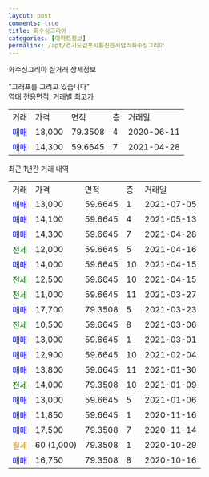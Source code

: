 ```yaml
---
layout: post
comments: true
title: 화수싱그리아
categories: [아파트정보]
permalink: /apt/경기도김포시통진읍서암리화수싱그리아
---
```


화수싱그리아 실거래 상세정보

<script type="text/javascript">
  google.charts.load('current', {'packages':['line', 'corechart']});
  google.charts.setOnLoadCallback(drawChart);

  function drawChart() {
    var data = new google.visualization.DataTable();
    data.addColumn('date', '거래일');
    data.addColumn('number', "매매");
    data.addColumn('number', "전세");
    data.addColumn('number', "전매");

    data.addRows([[new Date(Date.parse("2021-07-05")), 13000, null, null], [new Date(Date.parse("2021-05-13")), 14100, null, null], [new Date(Date.parse("2021-04-28")), 14300, null, null], [new Date(Date.parse("2021-04-16")), null, 12000, null], [new Date(Date.parse("2021-04-15")), 14000, null, null], [new Date(Date.parse("2021-04-15")), null, 12500, null], [new Date(Date.parse("2021-03-27")), null, 11000, null], [new Date(Date.parse("2021-03-23")), 17700, null, null], [new Date(Date.parse("2021-03-06")), null, 10500, null], [new Date(Date.parse("2021-03-01")), 13000, null, null], [new Date(Date.parse("2021-02-04")), 12900, null, null], [new Date(Date.parse("2021-01-30")), 13800, null, null], [new Date(Date.parse("2021-01-09")), null, 14000, null], [new Date(Date.parse("2021-01-06")), 13000, null, null], [new Date(Date.parse("2020-11-16")), 11850, null, null], [new Date(Date.parse("2020-11-14")), 17500, null, null], [new Date(Date.parse("2020-10-29")), null, null, null], [new Date(Date.parse("2020-10-16")), 16750, null, null]]);

    var options = {
      hAxis: {
        format: 'yyyy/MM/dd'
      },    
      lineWidth: 0,
      pointsVisible: true,    
      title: '최근 1년간 유형별 실거래가 분포',
      legend: { position: 'bottom' }
    };

    var formatter = new google.visualization.NumberFormat({pattern:'###,###'} );
    formatter.format(data, 1);
    formatter.format(data, 2);
    
    setTimeout(function() {
        var chart = new google.visualization.LineChart(document.getElementById('columnchart_material'));
        chart.draw(data, (options));
        document.getElementById('loading').style.display = 'none';
    }, 1000);
  }
</script>


<div id="loading" style="z-index:20; display: block; margin-left: 0px">"그래프를 그리고 있습니다"</div>
<div id="columnchart_material" style="width: 95%; margin-left: 0px; display: block"></div>
<!-- contents start -->
역대 전용면적, 거래별 최고가
<table class="sortable">
    <tr>
      <td>거래</td>
      <td>가격</td>
      <td>면적</td>
      <td>층</td>
      <td>거래일</td>
    </tr>
        <tr>
          <td><a style="color: blue">매매</a></td>
          <td>18,000</td>
          <td>79.3508</td>
          <td>4</td>
          <td>2020-06-11</td>
        </tr>            <tr>
          <td><a style="color: blue">매매</a></td>
          <td>14,300</td>
          <td>59.6645</td>
          <td>7</td>
          <td>2021-04-28</td>
        </tr>        
    
    
</table>

최근 1년간 거래 내역

<table class="sortable">
    <tr>
      <td>거래</td>
      <td>가격</td>
      <td>면적</td>
      <td>층</td>
      <td>거래일</td>
    </tr>
    <tr>
      <td><a style="color: blue">매매</a></td>
      <td>13,000</td>
      <td>59.6645</td>
      <td>1</td>
      <td>2021-07-05</td>
    </tr>          <tr>
      <td><a style="color: blue">매매</a></td>
      <td>14,100</td>
      <td>59.6645</td>
      <td>4</td>
      <td>2021-05-13</td>
    </tr>          <tr>
      <td><a style="color: blue">매매</a></td>
      <td>14,300</td>
      <td>59.6645</td>
      <td>7</td>
      <td>2021-04-28</td>
    </tr>          <tr>
      <td><a style="color: darkgreen">전세</a></td>
      <td>12,000</td>
      <td>59.6645</td>
      <td>5</td>
      <td>2021-04-16</td>
    </tr>          <tr>
      <td><a style="color: blue">매매</a></td>
      <td>14,000</td>
      <td>59.6645</td>
      <td>10</td>
      <td>2021-04-15</td>
    </tr>          <tr>
      <td><a style="color: darkgreen">전세</a></td>
      <td>12,500</td>
      <td>59.6645</td>
      <td>10</td>
      <td>2021-04-15</td>
    </tr>          <tr>
      <td><a style="color: darkgreen">전세</a></td>
      <td>11,000</td>
      <td>59.6645</td>
      <td>11</td>
      <td>2021-03-27</td>
    </tr>          <tr>
      <td><a style="color: blue">매매</a></td>
      <td>17,700</td>
      <td>79.3508</td>
      <td>5</td>
      <td>2021-03-23</td>
    </tr>          <tr>
      <td><a style="color: darkgreen">전세</a></td>
      <td>10,500</td>
      <td>59.6645</td>
      <td>8</td>
      <td>2021-03-06</td>
    </tr>          <tr>
      <td><a style="color: blue">매매</a></td>
      <td>13,000</td>
      <td>59.6645</td>
      <td>1</td>
      <td>2021-03-01</td>
    </tr>          <tr>
      <td><a style="color: blue">매매</a></td>
      <td>12,900</td>
      <td>59.6645</td>
      <td>10</td>
      <td>2021-02-04</td>
    </tr>          <tr>
      <td><a style="color: blue">매매</a></td>
      <td>13,800</td>
      <td>59.6645</td>
      <td>11</td>
      <td>2021-01-30</td>
    </tr>          <tr>
      <td><a style="color: darkgreen">전세</a></td>
      <td>14,000</td>
      <td>79.3508</td>
      <td>10</td>
      <td>2021-01-09</td>
    </tr>          <tr>
      <td><a style="color: blue">매매</a></td>
      <td>13,000</td>
      <td>59.6645</td>
      <td>5</td>
      <td>2021-01-06</td>
    </tr>          <tr>
      <td><a style="color: blue">매매</a></td>
      <td>11,850</td>
      <td>59.6645</td>
      <td>1</td>
      <td>2020-11-16</td>
    </tr>          <tr>
      <td><a style="color: blue">매매</a></td>
      <td>17,500</td>
      <td>79.3508</td>
      <td>7</td>
      <td>2020-11-14</td>
    </tr>          <tr>
      <td><a style="color: darkgoldenrod">월세</a></td>
      <td>60 (1,000)</td>
      <td>79.3508</td>
      <td>1</td>
      <td>2020-10-29</td>
    </tr>          <tr>
      <td><a style="color: blue">매매</a></td>
      <td>16,750</td>
      <td>79.3508</td>
      <td>8</td>
      <td>2020-10-16</td>
    </tr>      </table>
<!-- contents end -->    

